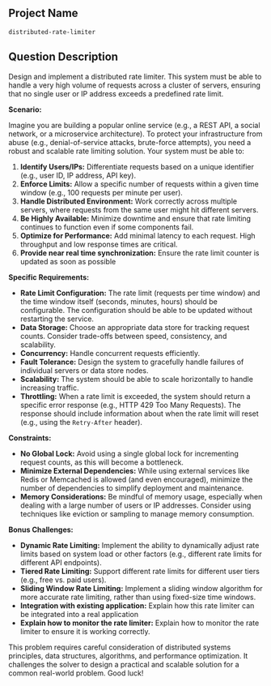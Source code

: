 ## Project Name

```
distributed-rate-limiter
```

## Question Description

Design and implement a distributed rate limiter. This system must be able to handle a very high volume of requests across a cluster of servers, ensuring that no single user or IP address exceeds a predefined rate limit.

**Scenario:**

Imagine you are building a popular online service (e.g., a REST API, a social network, or a microservice architecture). To protect your infrastructure from abuse (e.g., denial-of-service attacks, brute-force attempts), you need a robust and scalable rate limiting solution. Your system must be able to:

1.  **Identify Users/IPs:** Differentiate requests based on a unique identifier (e.g., user ID, IP address, API key).
2.  **Enforce Limits:** Allow a specific number of requests within a given time window (e.g., 100 requests per minute per user).
3.  **Handle Distributed Environment:** Work correctly across multiple servers, where requests from the same user might hit different servers.
4.  **Be Highly Available:** Minimize downtime and ensure that rate limiting continues to function even if some components fail.
5.  **Optimize for Performance:** Add minimal latency to each request. High throughput and low response times are critical.
6.  **Provide near real time synchronization:** Ensure the rate limit counter is updated as soon as possible

**Specific Requirements:**

*   **Rate Limit Configuration:** The rate limit (requests per time window) and the time window itself (seconds, minutes, hours) should be configurable. The configuration should be able to be updated without restarting the service.
*   **Data Storage:** Choose an appropriate data store for tracking request counts. Consider trade-offs between speed, consistency, and scalability.
*   **Concurrency:** Handle concurrent requests efficiently.
*   **Fault Tolerance:** Design the system to gracefully handle failures of individual servers or data store nodes.
*   **Scalability:** The system should be able to scale horizontally to handle increasing traffic.
*   **Throttling:** When a rate limit is exceeded, the system should return a specific error response (e.g., HTTP 429 Too Many Requests). The response should include information about when the rate limit will reset (e.g., using the `Retry-After` header).

**Constraints:**

*   **No Global Lock:** Avoid using a single global lock for incrementing request counts, as this will become a bottleneck.
*   **Minimize External Dependencies:** While using external services like Redis or Memcached is allowed (and even encouraged), minimize the number of dependencies to simplify deployment and maintenance.
*   **Memory Considerations:** Be mindful of memory usage, especially when dealing with a large number of users or IP addresses. Consider using techniques like eviction or sampling to manage memory consumption.

**Bonus Challenges:**

*   **Dynamic Rate Limiting:** Implement the ability to dynamically adjust rate limits based on system load or other factors (e.g., different rate limits for different API endpoints).
*   **Tiered Rate Limiting:** Support different rate limits for different user tiers (e.g., free vs. paid users).
*   **Sliding Window Rate Limiting:** Implement a sliding window algorithm for more accurate rate limiting, rather than using fixed-size time windows.
*   **Integration with existing application:** Explain how this rate limiter can be integrated into a real application
*   **Explain how to monitor the rate limiter:** Explain how to monitor the rate limiter to ensure it is working correctly.

This problem requires careful consideration of distributed systems principles, data structures, algorithms, and performance optimization. It challenges the solver to design a practical and scalable solution for a common real-world problem. Good luck!
